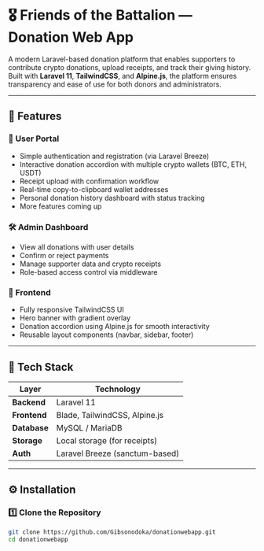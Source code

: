 # 🎖️ Friends of the Battalion — Donation Web App

A modern Laravel-based donation platform that enables supporters to contribute crypto donations, upload receipts, and track their giving history.  
Built with **Laravel 11**, **TailwindCSS**, and **Alpine.js**, the platform ensures transparency and ease of use for both donors and administrators.

---

## 🚀 Features

### 👥 User Portal
- Simple authentication and registration (via Laravel Breeze)
- Interactive donation accordion with multiple crypto wallets (BTC, ETH, USDT)
- Receipt upload with confirmation workflow
- Real-time copy-to-clipboard wallet addresses
- Personal donation history dashboard with status tracking
- More features coming up

### 🛠️ Admin Dashboard
- View all donations with user details
- Confirm or reject payments
- Manage supporter data and crypto receipts
- Role-based access control via middleware

### 🎨 Frontend
- Fully responsive TailwindCSS UI
- Hero banner with gradient overlay
- Donation accordion using Alpine.js for smooth interactivity
- Reusable layout components (navbar, sidebar, footer)

---

## 🧩 Tech Stack

| Layer | Technology |
|--------|-------------|
| **Backend** | Laravel 11 |
| **Frontend** | Blade, TailwindCSS, Alpine.js |
| **Database** | MySQL / MariaDB |
| **Storage** | Local storage (for receipts) |
| **Auth** | Laravel Breeze (sanctum-based) |

---

## ⚙️ Installation

### 1️⃣ Clone the Repository
```bash
git clone https://github.com/Gibsonodoka/donationwebapp.git
cd donationwebapp
